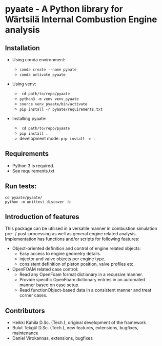 # pyaate - A Python library for Wärtsilä Internal Combustion Engine analysis

## Installation
- Using conda environment:
    - <code>conda create --name pyaate </code>
    - <code>conda activate pyaate</code>
- Using venv:
    - <code> cd path/to/repo/pyaate</code>
    - <code>python3 -m venv venv_pyaate </code>
    - <code>source venv_pyaate/bin/activate </code>
    - <code>pip install -r pyaate/requirements.txt </code>

- Installing pyaate:
    - <code> cd path/to/repo/pyaate</code>
    - <code>pip install .</code>
    - development mode: <code>pip install -e .</code>


## Requirements
- Python 3 is required.
- See requirements.txt

## Run tests:
```
cd pyaate/pyaate/
python -m unittest discover -b
```

## Introduction of features
This package can be utilised in a versatile manner in combustion simulation pre- / post-processing as well as general engine related analysis. Implementation has functions and/or scripts for following features:
- Object-oriented definition and control of engine related objects:
    - Easy access to engine geometry details.
    - injector and valve objects per engine type.
    - consistent definition of piston position, valve profiles etc.
- OpenFOAM related case control:
    - Read any OpenFoam format dictionary in a recursive manner.
    - Provide specific OpenFoam dictionary entries in an automated manner based on case setup.
    - Read functionObject-based data in a consistent manner and treat corner cases.


## Contributors
- Heikki Kahila D.Sc. (Tech.), original development of the framework
- Bulut Tekgül D.Sc. (Tech.), new features, extensions, bugfixes, maintenance
- Daniel Virokannas, extensions, bugfixes